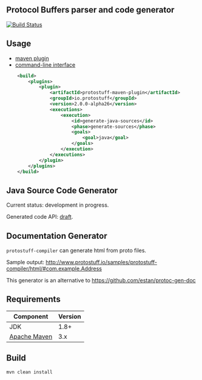 Protocol Buffers parser and code generator
------------------------------------------

[![Build Status](https://travis-ci.org/protostuff/protostuff-compiler.svg?branch=master)](https://travis-ci.org/protostuff/protostuff-compiler)

Usage
-----

* [maven plugin](https://github.com/protostuff/protostuff-compiler/wiki/Maven-Plugin)
* [command-line interface](https://github.com/protostuff/protostuff-compiler/wiki/Command-line-interface)
 
```xml
    <build>
        <plugins>
            <plugin>
                <artifactId>protostuff-maven-plugin</artifactId>
                <groupId>io.protostuff</groupId>
                <version>2.0.0-alpha26</version>
                <executions>
                    <execution>
                        <id>generate-java-sources</id>
                        <phase>generate-sources</phase>
                        <goals>
                            <goal>java</goal>
                        </goals>
                    </execution>
                </executions>
            </plugin>
        </plugins>
    </build>
```

Java Source Code Generator
--------------------------

Current status: development in progress.

Generated code API: [draft](http://www.protostuff.io/documentation/compiler/java/generated-code).

Documentation Generator
-----------------------

`protostuff-compiler` can generate html from proto files.

Sample output: http://www.protostuff.io/samples/protostuff-compiler/html/#com.example.Address

This generator is an alternative to https://github.com/estan/protoc-gen-doc

Requirements
------------

| Component                                 | Version   |
|-------------------------------------------|-----------|
| JDK                                       | 1.8+      |  
| [Apache Maven](https://maven.apache.org/) | 3.x       |

Build
-----

```
mvn clean install
```
